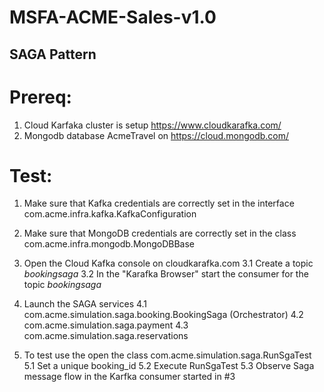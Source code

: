 # MSFA-ACME-Sales-v1.0

## SAGA Pattern


Prereq:
======
1. Cloud Karfaka cluster is setup  https://www.cloudkarafka.com/
2. Mongodb database AcmeTravel on  https://cloud.mongodb.com/

Test:
=====

1. Make sure that Kafka credentials are correctly set in the interface
com.acme.infra.kafka.KafkaConfiguration

2. Make sure that MongoDB credentials are correctly set in the class
com.acme.infra.mongodb.MongoDBBase

3. Open the Cloud Kafka console on cloudkarafka.com
   3.1 Create a topic   *bookingsaga*
   3.2 In the "Karafka Browser" start the consumer for the topic *bookingsaga*
   
4. Launch the SAGA services
   4.1 com.acme.simulation.saga.booking.BookingSaga   (Orchestrator)
   4.2 com.acme.simulation.saga.payment
   4.3 com.acme.simulation.saga.reservations
   
5. To test use the open the class
   com.acme.simulation.saga.RunSgaTest
   5.1 Set a unique booking_id
   5.2 Execute RunSgaTest
   5.3 Observe Saga message flow in the Karfka consumer started in #3



